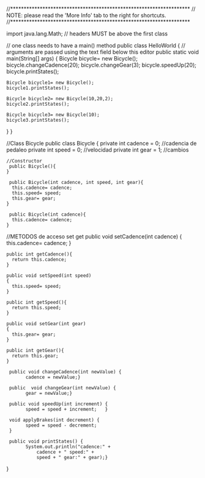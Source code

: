 //*******************************************************************
// NOTE: please read the 'More Info' tab to the right for shortcuts.
//*******************************************************************

import java.lang.Math; // headers MUST be above the first class

// one class needs to have a main() method
public class HelloWorld
{
  // arguments are passed using the text field below this editor
  public static void main(String[] args)
  {
  	Bicycle bicycle= new Bicycle();
    bicycle.changeCadence(20);
    bicycle.changeGear(3);
    bicycle.speedUp(20);
    bicycle.printStates();
    
    Bicycle bicycle1= new Bicycle();
    bicycle1.printStates();
    
    Bicycle bicycle2= new Bicycle(10,20,2);
    bicycle2.printStates();
    
    Bicycle bicycle3= new Bicycle(10);
    bicycle3.printStates();
    
  }
}

//Class Bicycle
public class Bicycle
{
     private int cadence = 0; //cadencia de pedaleo
     private int speed = 0; //velocidad
     private int gear = 1; //cambios
  
  	//Constructor	
  	 public Bicycle(){
  	}
  
     public Bicycle(int cadence, int speed, int gear){
      this.cadence= cadence;
      this.speed= speed;
      this.gear= gear;
  	}
  
   	 public Bicycle(int cadence){
      this.cadence= cadence;
  	}
  
  //METODOS de acceso set get
    public void setCadence(int cadence)
    {
      this.cadence= cadence;
    }
  
    public int getCadence(){
      return this.cadence;
    }
  
    public void setSpeed(int speed)
    {
      this.speed= speed;
    }
  
    public int getSpeed(){
      return this.speed;
    }
  
    public void setGear(int gear)
    {
      this.gear= gear;
    }
  
    public int getGear(){
      return this.gear;
    }
  
     public void changeCadence(int newValue) {
           cadence = newValue;}

     public  void changeGear(int newValue) {
           gear = newValue;}

     public void speedUp(int increment) {
           speed = speed + increment;   }

     void applyBrakes(int decrement) {
           speed = speed - decrement;
     }
  
     public void printStates() {
           System.out.println("cadence:" +
               cadence + " speed:" + 
               speed + " gear:" + gear);}

}
